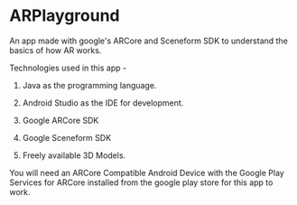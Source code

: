 # ARPlayground
An app made with google's ARCore and Sceneform SDK to understand the basics of how AR works.

Technologies used in this app - 

1. Java as the programming language.

2. Android Studio as the IDE for development.

3. Google ARCore SDK

4. Google Sceneform SDK

5. Freely available 3D Models.


You will need an ARCore Compatible Android Device with the Google Play Services for ARCore installed from the google play store for this app to work.
